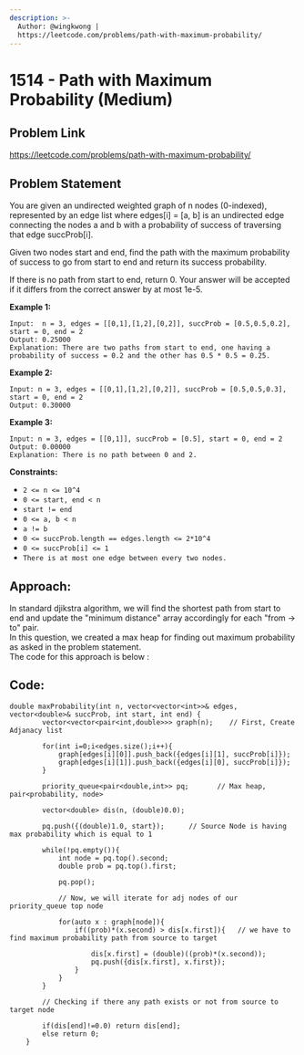 ```yaml
---
description: >-
  Author: @wingkwong |
  https://leetcode.com/problems/path-with-maximum-probability/
---
```


# 1514 - Path with Maximum Probability (Medium)

## Problem Link

https://leetcode.com/problems/path-with-maximum-probability/

## Problem Statement

You are given an undirected weighted graph of n nodes (0-indexed), represented by an edge list where edges[i] = [a, b] is an undirected edge connecting the nodes a and b with a probability of success of traversing that edge succProb[i].

Given two nodes start and end, find the path with the maximum probability of success to go from start to end and return its success probability.

If there is no path from start to end, return 0. Your answer will be accepted if it differs from the correct answer by at most 1e-5.



**Example 1:**

```
Input:  n = 3, edges = [[0,1],[1,2],[0,2]], succProb = [0.5,0.5,0.2], start = 0, end = 2
Output: 0.25000
Explanation: There are two paths from start to end, one having a probability of success = 0.2 and the other has 0.5 * 0.5 = 0.25.
```

**Example 2:**

```
Input: n = 3, edges = [[0,1],[1,2],[0,2]], succProb = [0.5,0.5,0.3], start = 0, end = 2
Output: 0.30000
```

**Example 3:**  

```
Input: n = 3, edges = [[0,1]], succProb = [0.5], start = 0, end = 2  
Output: 0.00000  
Explanation: There is no path between 0 and 2.  
```

**Constraints:**

* `2 <= n <= 10^4`
* `0 <= start, end < n`
* `start != end`  
* `0 <= a, b < n`
* `a != b`  
* `0 <= succProb.length == edges.length <= 2*10^4`
* `0 <= succProb[i] <= 1`
* `There is at most one edge between every two nodes.`

## Approach:  

In standard djikstra algorithm, we will find the shortest path from start to end and update the "minimum distance" array accordingly for each "from -> to" pair.  
In this question, we created a max heap for finding out maximum probability as asked in the problem statement.  
The code for this approach is below : 


## Code:  

```
double maxProbability(int n, vector<vector<int>>& edges, vector<double>& succProb, int start, int end) {
        vector<vector<pair<int,double>>> graph(n);    // First, Create Adjanacy list
        
        for(int i=0;i<edges.size();i++){
            graph[edges[i][0]].push_back({edges[i][1], succProb[i]});
            graph[edges[i][1]].push_back({edges[i][0], succProb[i]});
        }
        
        priority_queue<pair<double,int>> pq;       // Max heap, pair<probability, node>
        
        vector<double> dis(n, (double)0.0);       
        
        pq.push({(double)1.0, start});      // Source Node is having max probability which is equal to 1 
        
        while(!pq.empty()){
            int node = pq.top().second;
            double prob = pq.top().first;
            
            pq.pop();
            
            // Now, we will iterate for adj nodes of our priority_queue top node
            
            for(auto x : graph[node]){
                if((prob)*(x.second) > dis[x.first]){   // we have to find maximum probability path from source to target
                    
                    dis[x.first] = (double)((prob)*(x.second));
                    pq.push({dis[x.first], x.first});
                }
            }
        }
        
        // Checking if there any path exists or not from source to target node
        
        if(dis[end]!=0.0) return dis[end];   
        else return 0;
    }
```

